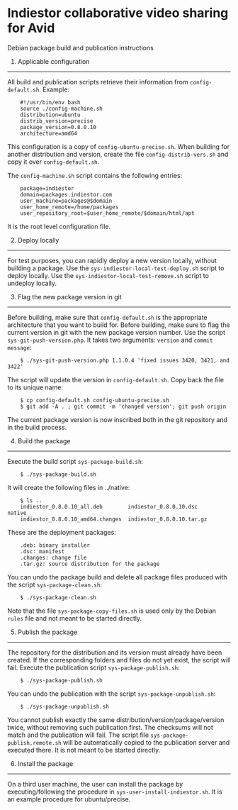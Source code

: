 Indiestor collaborative video sharing for Avid
==============================================

Debian package build and publication instructions

1. Applicable configuration
---------------------------
All build and publication scripts retrieve their information from `config-default.sh`.
Example:

        #!/usr/bin/env bash
        source ./config-machine.sh
        distribution=ubuntu
        distrib_version=precise
        package_version=0.8.0.10
        architecture=amd64

This configuration is a copy of `config-ubuntu-precise.sh`. When building for another distribution and version,
create the file `config-distrib-vers.sh` and copy it over `config-default.sh`.

The `config-machine.sh` script contains the following entries:

        package=indiestor
        domain=packages.indiestor.com
        user_machine=packages@$domain
        user_home_remote=/home/packages
        user_repository_root=$user_home_remote/$domain/html/apt

It is the root level configuration file.

2. Deploy locally
-----------------
For test purposes, you can rapidly deploy a new version locally, without building a package.
Use the `sys-indiestor-local-test-deploy.sh` script to deploy locally.
Use the `sys-indiestor-local-test-remove.sh` script to undeploy locally.

3. Flag the new package version in git
--------------------------------------
Before building, make sure that `config-default.sh` is the appropriate architecture that you want to build for.
Before building, make sure to flag the current version in git with the new package version number.
Use the script `sys-git-push-version.php`. It takes two arguments: `version` and `commit message`:

        $ ./sys-git-push-version.php 1.1.0.4 'fixed issues 3420, 3421, and 3422'

The script will update the version in `config-default.sh`. Copy back the file to its unique name:

        $ cp config-default.sh config-ubuntu-precise.sh
        $ git add -A . ; git commit -m 'changed version'; git push origin

The current package version is now inscribed both in the git repository and in the build process.

4. Build the package
--------------------
Execute the build script `sys-package-build.sh`:

        $ ./sys-package-build.sh

It will create the following files in ../native:

        $ ls ..
        indiestor_0.8.0.10_all.deb        indiestor_0.8.0.10.dsc     native
        indiestor_0.8.0.10_amd64.changes  indiestor_0.8.0.10.tar.gz

These are the deployment packages:

        .deb: binary installer
        .dsc: manifest
        .changes: change file
        .tar.gz: source distribution for the package

You can undo the package build and delete all package files produced with the script `sys-package-clean.sh`:

        $ ./sys-package-clean.sh

Note that the file `sys-package-copy-files.sh` is used only by the Debian `rules` file and not meant to be started directly.

5. Publish the package
----------------------
The repository for the distribution and its version must already have been created. If the corresponding folders and files do not yet exist, the script will fail. Execute the publication script `sys-package-publish.sh`:

        $ ./sys-package-publish.sh

You can undo the publication with the script `sys-package-unpublish.sh`: 

        $ ./sys-package-unpublish.sh

You cannot publish exactly the same distribution/version/package/version twice, without removing such publication first. The checksums will not match and the publication will fail. The script file `sys-package-publish.remote.sh` will be automatically copied to the publication server and executed there. It is not meant to be started directly.

6. Install the package
----------------------
On a third user machine, the user can install the package by executing/following the procedure in `sys-user-install-indiestor.sh`. It is an example procedure for ubuntu/precise.

